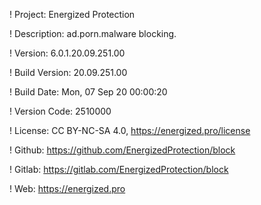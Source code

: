 ! Project: Energized Protection

! Description: ad.porn.malware blocking.

! Version: 6.0.1.20.09.251.00

! Build Version: 20.09.251.00

! Build Date: Mon, 07 Sep 20 00:00:20

! Version Code: 2510000

! License: CC BY-NC-SA 4.0, https://energized.pro/license

! Github: https://github.com/EnergizedProtection/block

! Gitlab: https://gitlab.com/EnergizedProtection/block


! Web: https://energized.pro
